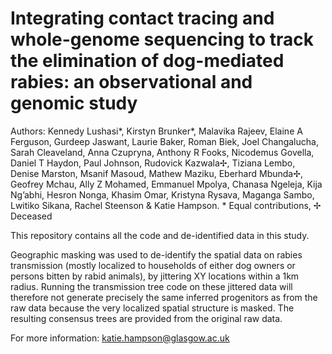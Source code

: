# Integrating contact tracing and whole-genome sequencing to track the elimination of dog-mediated rabies: an observational and genomic study
Authors: Kennedy Lushasi*, Kirstyn Brunker*, Malavika Rajeev, Elaine A Ferguson, Gurdeep Jaswant, Laurie Baker, Roman Biek, Joel Changalucha, Sarah Cleaveland, Anna Czupryna, Anthony R Fooks, Nicodemus Govella, Daniel T Haydon, Paul Johnson, Rudovick Kazwala✢, Tiziana Lembo, Denise Marston, Msanif Masoud, Mathew Maziku, Eberhard Mbunda✢, Geofrey Mchau, Ally Z Mohamed, Emmanuel Mpolya, Chanasa Ngeleja, Kija Ng’abhi, Hesron Nonga, Khasim Omar, Kristyna Rysava, Maganga Sambo, Lwitiko Sikana, Rachel Steenson & Katie Hampson. * Equal contributions, ✢ Deceased

This repository contains all the code and de-identified data in this study.

Geographic masking was used to de-identify the spatial data on rabies transmission (mostly localized to households of either dog owners or persons bitten by rabid animals), by jittering XY locations within a 1km radius. Running the transmission tree code on these jittered data will therefore not generate precisely the same inferred progenitors as from the raw data because the very localized spatial structure is masked. The resulting consensus trees are provided from the original raw data.

For more information: katie.hampson@glasgow.ac.uk

 
